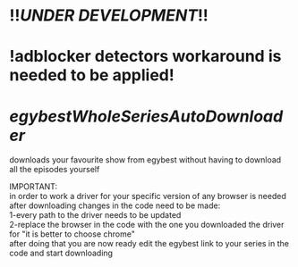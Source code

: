 # !!_UNDER DEVELOPMENT_!!  
# !adblocker detectors workaround is needed to be applied!  
# _egybestWholeSeriesAutoDownloader_  
downloads your favourite show from egybest without having to download all the episodes yourself  
  
IMPORTANT:  
  in order to work a driver for your specific version of any browser is needed  
  after downloading changes in the code need to be made:  
    1-every path to the driver needs to be updated    
    2-replace the browser in the code with the one you downloaded the driver for "it is better to choose chrome"  
   after doing that you are now ready edit the egybest link to your series in the code and start downloading
